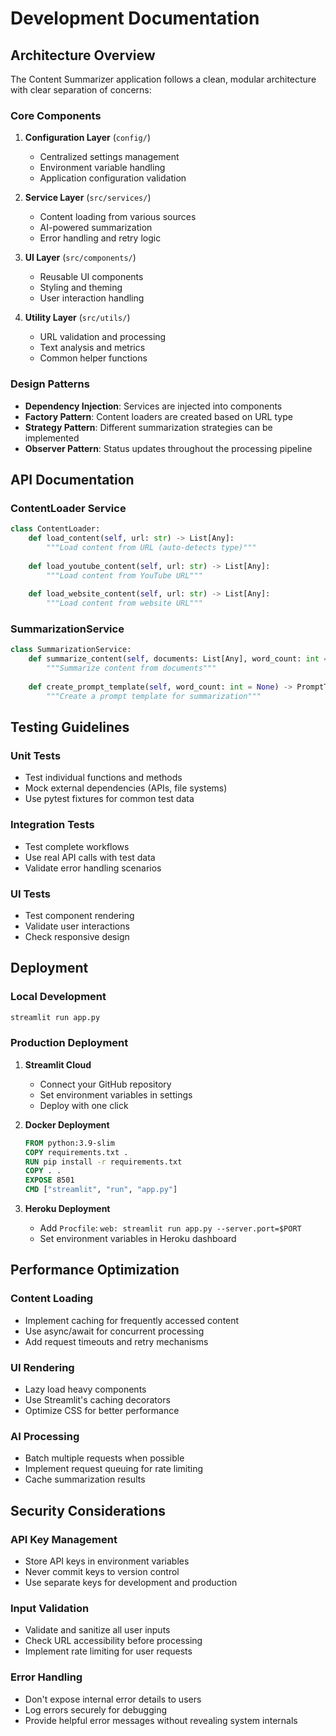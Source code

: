 # Development Documentation

## Architecture Overview

The Content Summarizer application follows a clean, modular architecture with clear separation of concerns:

### Core Components

1. **Configuration Layer** (`config/`)
   - Centralized settings management
   - Environment variable handling
   - Application configuration validation

2. **Service Layer** (`src/services/`)
   - Content loading from various sources
   - AI-powered summarization
   - Error handling and retry logic

3. **UI Layer** (`src/components/`)
   - Reusable UI components
   - Styling and theming
   - User interaction handling

4. **Utility Layer** (`src/utils/`)
   - URL validation and processing
   - Text analysis and metrics
   - Common helper functions

### Design Patterns

- **Dependency Injection**: Services are injected into components
- **Factory Pattern**: Content loaders are created based on URL type
- **Strategy Pattern**: Different summarization strategies can be implemented
- **Observer Pattern**: Status updates throughout the processing pipeline

## API Documentation

### ContentLoader Service

```python
class ContentLoader:
    def load_content(self, url: str) -> List[Any]:
        """Load content from URL (auto-detects type)"""
    
    def load_youtube_content(self, url: str) -> List[Any]:
        """Load content from YouTube URL"""
    
    def load_website_content(self, url: str) -> List[Any]:
        """Load content from website URL"""
```

### SummarizationService

```python
class SummarizationService:
    def summarize_content(self, documents: List[Any], word_count: int = None) -> Dict[str, Any]:
        """Summarize content from documents"""
    
    def create_prompt_template(self, word_count: int = None) -> PromptTemplate:
        """Create a prompt template for summarization"""
```

## Testing Guidelines

### Unit Tests

- Test individual functions and methods
- Mock external dependencies (APIs, file systems)
- Use pytest fixtures for common test data

### Integration Tests

- Test complete workflows
- Use real API calls with test data
- Validate error handling scenarios

### UI Tests

- Test component rendering
- Validate user interactions
- Check responsive design

## Deployment

### Local Development

```bash
streamlit run app.py
```

### Production Deployment

1. **Streamlit Cloud**
   - Connect your GitHub repository
   - Set environment variables in settings
   - Deploy with one click

2. **Docker Deployment**
   ```dockerfile
   FROM python:3.9-slim
   COPY requirements.txt .
   RUN pip install -r requirements.txt
   COPY . .
   EXPOSE 8501
   CMD ["streamlit", "run", "app.py"]
   ```

3. **Heroku Deployment**
   - Add `Procfile`: `web: streamlit run app.py --server.port=$PORT`
   - Set environment variables in Heroku dashboard

## Performance Optimization

### Content Loading

- Implement caching for frequently accessed content
- Use async/await for concurrent processing
- Add request timeouts and retry mechanisms

### UI Rendering

- Lazy load heavy components
- Use Streamlit's caching decorators
- Optimize CSS for better performance

### AI Processing

- Batch multiple requests when possible
- Implement request queuing for rate limiting
- Cache summarization results

## Security Considerations

### API Key Management

- Store API keys in environment variables
- Never commit keys to version control
- Use separate keys for development and production

### Input Validation

- Validate and sanitize all user inputs
- Check URL accessibility before processing
- Implement rate limiting for user requests

### Error Handling

- Don't expose internal error details to users
- Log errors securely for debugging
- Provide helpful error messages without revealing system internals